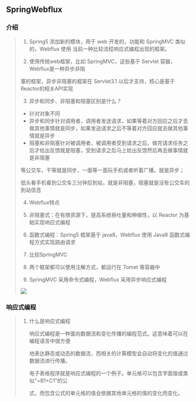 ## SpringWebflux

### 介绍

>1. Spring5 添加新的模块，用于 web 开发的，功能和 SpringMVC 类似的，Webflux 使用 当前一种比较流程响应式编程出现的框架。
>
>2. 使用传统web框架，比如 SpringMVC，这些基于 Servlet 容器，Webflux是一种异步非阻
>
>   塞的框架，异步非阻塞的框架在 Servlet3.1 以后才支持，核心是基于Reactor的相关API实现
>
>3. 异步和同步、非阻塞和阻塞区别是什么？
>   + 针对对象不同
>    + 异步和同步针对调用者，调用者发送请求，如果等着对方回应之后才去做其他事情就是同步，如果发送请求之后不等着对方回应就去做其他事情就是异步
>   + 阻塞和非阻塞针对被调用者，被调用者受到请求之后，做完请求任务之后才给出反馈就是阻塞，受到请求之后马上给出反馈然后再去做事情就是非阻塞
> 
> 等公交车，干等就是同步，一面等一面玩手机或者听着广播，就是异步；
> 
> 低头看手机看到公交车三分钟后到站，就是非阻塞，阻塞就是没有公交车的到站信息
>     
>4. Webflux特点
>     
>  1. 非阻塞式：在有限资源下，提高系统吞吐量和伸缩性，以 Reactor 为基础实现响应式编程 
>  2. 函数式编程：Spring5 框架基于 java8，Webflux 使用 Java8 函数式编程方式实现路由请求 
>
> 5. 比较SpringMVC
> 
>  1. 两个框架都可以使用注解方式，都运行在 Tomet 等容器中
>  2. SpringMVC 采用命令式编程，Webflux 采用异步响应式编程
>
> ![](./images/SpringMVC和SpringWebFlux比较.png)



### 响应式编程

> 1. 什么是响应式编程
>
>    响应式编程是一种面向数据流和变化传播的编程范式。这意味着可以在编程语言中很方便 
>
>    地表达静态或动态的数据流，而相关的计算模型会自动将变化的值通过数据流进行传播。 
>
>    电子表格程序就是响应式编程的一个例子。单元格可以包含字面值或类似"=B1+C1"的公 
>
>    式，而包含公式的单元格的值会依据其他单元格的值的变化而变化。

